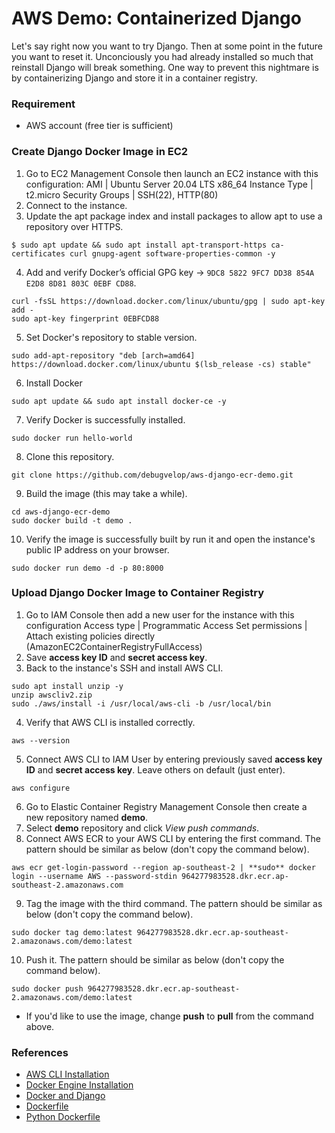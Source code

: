 # AWS Demo: Containerized Django
Let's say right now you want to try Django. Then at some point in the future you want to reset it. Unconciously you had already installed so much that reinstall Django will break something. One way to prevent this nightmare is by containerizing Django and store it in a container registry.

### Requirement
* AWS account (free tier is sufficient)

### Create Django Docker Image in EC2
1. Go to EC2 Management Console then launch an EC2 instance with this configuration:
   AMI | Ubuntu Server 20.04 LTS x86_64
   Instance Type | t2.micro
   Security Groups | SSH(22), HTTP(80)
2. Connect to the instance.
3. Update the apt package index and install packages to allow apt to use a repository over HTTPS.
```
$ sudo apt update && sudo apt install apt-transport-https ca-certificates curl gnupg-agent software-properties-common -y
```
4. Add and verify Docker’s official GPG key -> `9DC8 5822 9FC7 DD38 854A  E2D8 8D81 803C 0EBF CD88`.
```
curl -fsSL https://download.docker.com/linux/ubuntu/gpg | sudo apt-key add -
sudo apt-key fingerprint 0EBFCD88
```
5. Set Docker's repository to stable version.
```
sudo add-apt-repository "deb [arch=amd64] https://download.docker.com/linux/ubuntu $(lsb_release -cs) stable"
```
6. Install Docker
```
sudo apt update && sudo apt install docker-ce -y
```
7. Verify Docker is successfully installed.
```
sudo docker run hello-world
```
8. Clone this repository.
```
git clone https://github.com/debugvelop/aws-django-ecr-demo.git
```
9. Build the image (this may take a while).
```
cd aws-django-ecr-demo
sudo docker build -t demo .
```
10. Verify the image is successfully built by run it and open the instance's public IP address on your browser.
```
sudo docker run demo -d -p 80:8000
```

### Upload Django Docker Image to Container Registry
1. Go to IAM Console then add a new user for the instance with this configuration
    Access type | Programmatic Access
    Set permissions | Attach existing policies directly (AmazonEC2ContainerRegistryFullAccess)
2. Save **access key ID** and **secret access key**.
3. Back to the instance's SSH and install AWS CLI.
```
sudo apt install unzip -y
unzip awscliv2.zip
sudo ./aws/install -i /usr/local/aws-cli -b /usr/local/bin
```
4. Verify that AWS CLI is installed correctly.
```
aws --version
```
5. Connect AWS CLI to IAM User by entering previously saved **access key ID** and **secret access key**. Leave others on default (just enter).
```
aws configure
```
6. Go to Elastic Container Registry Management Console then create a new repository named **demo**.
7. Select **demo** repository and click *View push commands*.
8. Connect AWS ECR to your AWS CLI by entering the first command. The pattern should be similar as below (don't copy the command below).
```
aws ecr get-login-password --region ap-southeast-2 | **sudo** docker login --username AWS --password-stdin 964277983528.dkr.ecr.ap-southeast-2.amazonaws.com
```
9. Tag the image with the third command. The pattern should be similar as below (don't copy the command below).
```
sudo docker tag demo:latest 964277983528.dkr.ecr.ap-southeast-2.amazonaws.com/demo:latest
```
10. Push it. The pattern should be similar as below (don't copy the command below).
```
sudo docker push 964277983528.dkr.ecr.ap-southeast-2.amazonaws.com/demo:latest
```
* If you'd like to use the image, change **push** to **pull** from the command above.

### References
* [AWS CLI Installation](https://docs.aws.amazon.com/cli/latest/userguide/install-cliv2-linux.html#cliv2-linux-install)
* [Docker Engine Installation](https://docs.docker.com/engine/install/ubuntu/)
* [Docker and Django](https://docs.docker.com/compose/django/)
* [Dockerfile](https://docs.docker.com/engine/reference/builder/)
* [Python Dockerfile](https://github.com/docker-library/python/blob/6a981ebc3ba38d0668db58813f309e58763438e1/3.8/buster/slim/Dockerfile)
